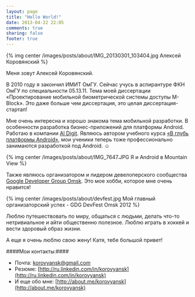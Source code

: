```yaml
---
layout: page
title: "Hello World!"
date: 2013-04-22 22:05
comments: true
sharing: false
footer: true
---
```


{% img center /images/posts/about/IMG_20130301_103404.jpg Алексей Коровянский %}

Меня зовут Алексей Коровянский.

В 2010 году я закончил ИМИТ ОмГУ. Сейчас учусь в аспирантуре ФКН ОмГУ по специальности 05.13.11. Тема моей диссертации &#171;Проектирование мобильной биометрической системы доступы M-Block&#187;. Это даже больше чем диссертация, это целая диссертация-стартап!

Мне очень интересна и хорошо знакома тема мобильной разработки. В особенности разработка бизнес-приложений для платформы Android. Работаю в компании [Al Digit](http://aldigit.com). Являюсь автором учебного курса [&#171;В глубь платформы Android&#187;](https://sites.google.com/site/diveintoandroid/), мои ученики теперь тоже профессионально занимаются разработкой под Android. ☺

{% img center /images/posts/about/IMG_7647.JPG Я и Android в Mountain View %}

Также являюсь организатором и лидером девелоперского сообщества [Google Developer Group Omsk](http://www.gdgomsk.org). Это мое хобби, которое мне очень нравится!

{% img center /images/posts/about/devfest.jpg Мой главный организаторский успех - GDG DevFest Omsk 2012 %}

Люблю путешествовать по миру, общаться с людьми, делать что-то нетривиальное и айти общественно полезное. Люблю играть в хоккей и вести здоровый образ жизни. 

А еще я очень люблю свою жену! Катя, тебе большой привет!

####Мои контакты:####
* Почта: [korovyansk@gmail.com](mailto:korovyansk@gmail.com)
* Резюме: [http://ru.linkedin.com/in/korovyansk](http://ru.linkedin.com/in/korovyansk)
* И еще обо мне: [http://about.me/korovyansk](http://about.me/korovyansk)


